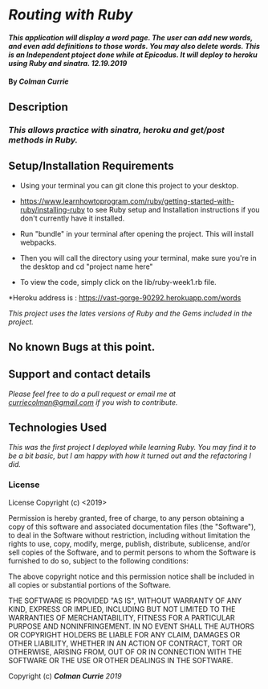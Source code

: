 # _Routing with Ruby_

#### _This application will display a word page. The user can add new words, and even add definitions to those words. You may also delete words. This is an Independent ptoject done while at Epicodus. It will deploy to heroku using Ruby and sinatra. 12.19.2019_

#### By _**Colman Currie**_

## Description
### _This allows practice with sinatra, heroku and get/post methods in Ruby._

## Setup/Installation Requirements

* Using your terminal you can git clone this project to your desktop.

* https://www.learnhowtoprogram.com/ruby/getting-started-with-ruby/installing-ruby to see Ruby setup and Installation instructions if you don't currently have it installed.

* Run "bundle" in your terminal after opening the project. This will install webpacks.

* Then you will call the directory using your terminal, make sure you're in the desktop and cd "project name here"

* To view the code, simply click on the lib/ruby-week1.rb file.

*Heroku address is : https://vast-gorge-90292.herokuapp.com/words




_This project uses the lates versions of Ruby and the Gems included in the project._

## No known Bugs at this point.



## Support and contact details

_Please feel free to do a pull request or email me at curriecolman@gmail.com if you wish to contribute._

## Technologies Used

_This was the first project I deployed while learning Ruby. You may find it to be a bit basic, but I am happy with how it turned out and the refactoring I did._

### License
License Copyright (c) <2019>

Permission is hereby granted, free of charge, to any person obtaining a copy of this software and associated documentation files (the "Software"), to deal in the Software without restriction, including without limitation the rights to use, copy, modify, merge, publish, distribute, sublicense, and/or sell copies of the Software, and to permit persons to whom the Software is furnished to do so, subject to the following conditions:

The above copyright notice and this permission notice shall be included in all copies or substantial portions of the Software.

THE SOFTWARE IS PROVIDED "AS IS", WITHOUT WARRANTY OF ANY KIND, EXPRESS OR IMPLIED, INCLUDING BUT NOT LIMITED TO THE WARRANTIES OF MERCHANTABILITY, FITNESS FOR A PARTICULAR PURPOSE AND NONINFRINGEMENT. IN NO EVENT SHALL THE AUTHORS OR COPYRIGHT HOLDERS BE LIABLE FOR ANY CLAIM, DAMAGES OR OTHER LIABILITY, WHETHER IN AN ACTION OF CONTRACT, TORT OR OTHERWISE, ARISING FROM, OUT OF OR IN CONNECTION WITH THE SOFTWARE OR THE USE OR OTHER DEALINGS IN THE SOFTWARE.

Copyright (c)  **_Colman Currie_** _2019_
